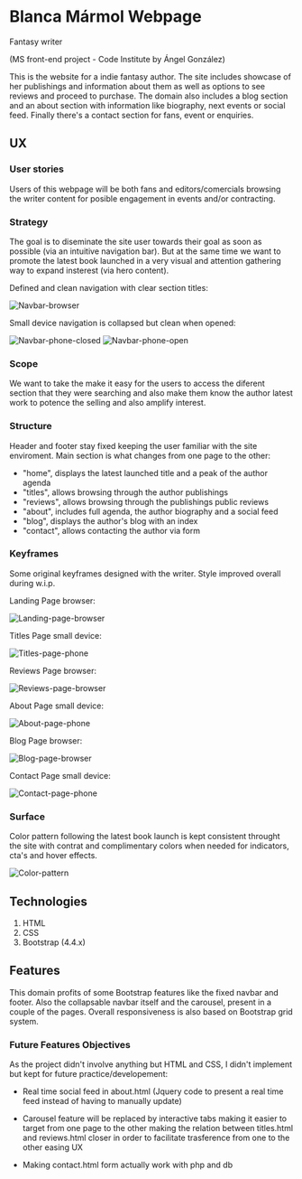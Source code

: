 # Blanca Mármol Webpage
Fantasy writer

(MS front-end project - Code Institute by Ángel González)

This is the website for a indie fantasy author. The site includes showcase of her publishings and information about them as well as options to see reviews and proceed to purchase. The domain also includes a blog section and an about section with information like biography, next events or social feed. Finally there's a contact section for fans, event or enquiries.

## UX
### User stories
Users of this webpage will be both fans and editors/comercials browsing the writer content for posible engagement in events and/or contracting.

### Strategy
The goal is to diseminate the site user towards their goal as soon as possible (via an intuitive navigation bar). But at the same time we want to promote the latest book launched in a very visual and attention gathering way to expand insterest (via hero content).

Defined and clean navigation with clear section titles:

![Navbar-browser](/assets/images/screencaptures/Navbar_full-min.jpg "Navbar browser")

Small device navigation is collapsed but clean when opened:

![Navbar-phone-closed](/assets/images/screencaptures/Navbar_smart-closed-min.jpg "Phone browser")
![Navbar-phone-open](/assets/images/screencaptures/Navbar_smart-open-min.jpg "Phone browser")

### Scope
We want to take the make it easy for the users to access the diferent section that they were searching and also make them know the author latest work to potence the selling and also amplify interest.

### Structure
Header and footer stay fixed keeping the user familiar with the site enviroment. Main section is what changes from one page to the other:

* "home", displays the latest launched title and a peak of the author agenda
* "titles", allows browsing through the author publishings
* "reviews", allows browsing through the publishings public reviews
* "about", includes full agenda, the author biography and a social feed
* "blog", displays the author's blog with an index
* "contact", allows contacting the author via form

### Keyframes
Some original keyframes designed with the writer. Style improved overall during w.i.p.

Landing Page browser: 

![Landing-page-browser](/assets/wireframes/1_Pc_Main.png "Landing page browser")

Titles Page small device: 

![Titles-page-phone](/assets/wireframes/2_Phone_Works.png "Titles page phone")

Reviews Page browser: 

![Reviews-page-browser](/assets/wireframes/3_Pc_Review.png "Reviews page browser")

About Page small device: 

![About-page-phone](/assets/wireframes/4_Phone_About.png "About page phone")

Blog Page browser: 

![Blog-page-browser](/assets/wireframes/5_Pc_Blog.png "Blog page browser")

Contact Page small device: 

![Contact-page-phone](/assets/wireframes/6_Phone_Contact.png "Contact page phone")

### Surface
Color pattern following the latest book launch is kept consistent throught the site with contrat and complimentary colors when needed for indicators, cta's and hover effects.

![Color-pattern](/assets/images/screencaptures/Color_pattern-min.jpg "Color palette base")

## Technologies
1. HTML
2. CSS
3. Bootstrap (4.4.x)

## Features
This domain profits of some Bootstrap features like the fixed navbar and footer. Also the collapsable navbar itself and the carousel, present in a couple of the pages. Overall responsiveness is also based on Bootstrap grid system.

### Future Features Objectives
As the project didn't involve anything but HTML and CSS, I didn't implement but kept for future practice/developement:

* Real time social feed in about.html (Jquery code to present a real time feed instead of having to manually update)

* Carousel feature will be replaced by interactive tabs making it easier to target from one page to the other making the relation between titles.html and reviews.html closer in order to facilitate trasference from one to the other easing UX

* Making contact.html form actually work with php and db

